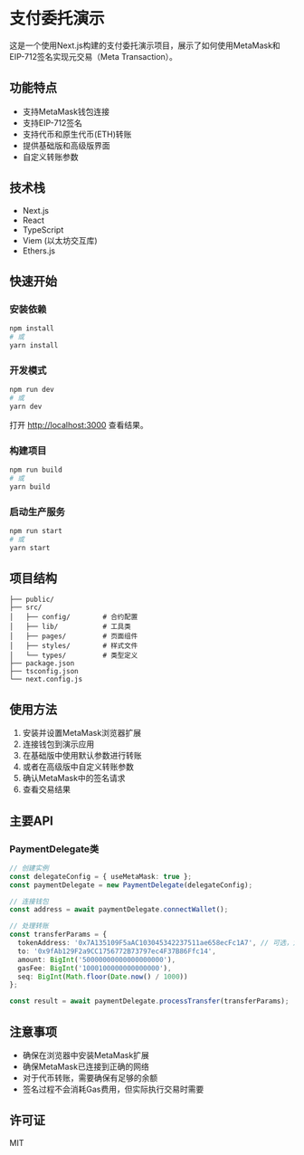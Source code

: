 # 支付委托演示

这是一个使用Next.js构建的支付委托演示项目，展示了如何使用MetaMask和EIP-712签名实现元交易（Meta Transaction）。

## 功能特点

- 支持MetaMask钱包连接
- 支持EIP-712签名
- 支持代币和原生代币(ETH)转账
- 提供基础版和高级版界面
- 自定义转账参数

## 技术栈

- Next.js
- React
- TypeScript
- Viem (以太坊交互库)
- Ethers.js

## 快速开始

### 安装依赖

```bash
npm install
# 或
yarn install
```

### 开发模式

```bash
npm run dev
# 或
yarn dev
```

打开 [http://localhost:3000](http://localhost:3000) 查看结果。

### 构建项目

```bash
npm run build
# 或
yarn build
```

### 启动生产服务

```bash
npm run start
# 或
yarn start
```

## 项目结构

```
├── public/
├── src/
│   ├── config/        # 合约配置
│   ├── lib/           # 工具类
│   ├── pages/         # 页面组件
│   ├── styles/        # 样式文件
│   └── types/         # 类型定义
├── package.json
├── tsconfig.json
└── next.config.js
```

## 使用方法

1. 安装并设置MetaMask浏览器扩展
2. 连接钱包到演示应用
3. 在基础版中使用默认参数进行转账
4. 或者在高级版中自定义转账参数
5. 确认MetaMask中的签名请求
6. 查看交易结果

## 主要API

### PaymentDelegate类

```typescript
// 创建实例
const delegateConfig = { useMetaMask: true };
const paymentDelegate = new PaymentDelegate(delegateConfig);

// 连接钱包
const address = await paymentDelegate.connectWallet();

// 处理转账
const transferParams = {
  tokenAddress: '0x7A135109F5aAC103045342237511ae658ecFc1A7', // 可选，为空表示ETH
  to: '0x9fAb129F2a9CC1756772B73797ec4F37B86Ffc14',
  amount: BigInt('50000000000000000000'),
  gasFee: BigInt('1000100000000000000'),
  seq: BigInt(Math.floor(Date.now() / 1000))
};

const result = await paymentDelegate.processTransfer(transferParams);
```

## 注意事项

- 确保在浏览器中安装MetaMask扩展
- 确保MetaMask已连接到正确的网络
- 对于代币转账，需要确保有足够的余额
- 签名过程不会消耗Gas费用，但实际执行交易时需要

## 许可证

MIT 